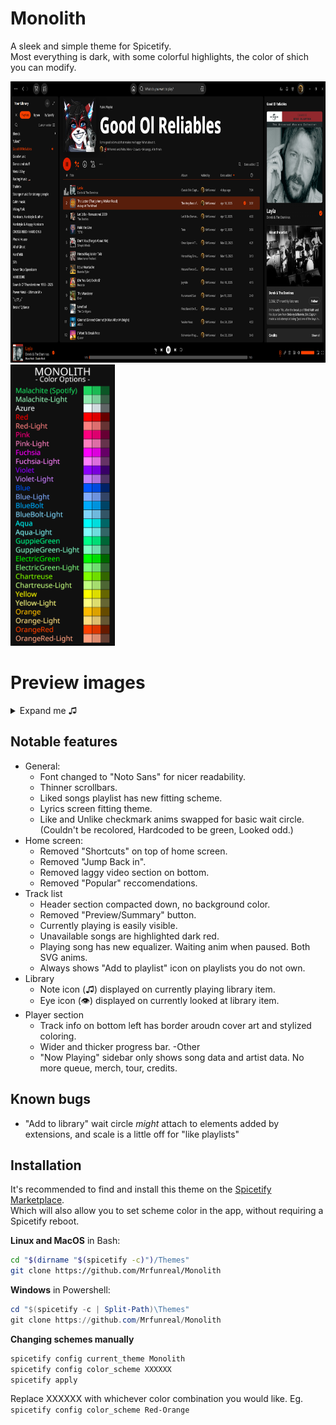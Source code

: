 # Monolith

A sleek and simple theme for Spicetify.<br> 
Most everything is dark, with some colorful highlights, the color of shich you can modify.
<div class="grid" markdown>
<img src="./img/prev_Playlist.png" width="auto" height="450"> <img src="./img/Colors.png" width="auto" height="450">
</div>

# Preview images
<details><summary>Expand me ♫</summary>
<img src="./img/liked.png">
<img src="./img/library.png" width="300" height="auto">
</details>

## Notable features
- General:
	- Font changed to "Noto Sans" for nicer readability.
	- Thinner scrollbars.
	- Liked songs playlist has new fitting scheme.
	- Lyrics screen fitting theme.
	- Like and Unlike checkmark anims swapped for basic wait circle. (Couldn't be recolored, Hardcoded to be green, Looked odd.)
- Home screen:
	- Removed "Shortcuts" on top of home screen.
	- Removed "Jump Back in".
	- Removed laggy video section on bottom.
	- Removed "Popular" reccomendations.
- Track list
	- Header section compacted down, no background color.
	- Removed "Preview/Summary" button.
	- Currently playing is easily visible.
	- Unavailable songs are highlighted dark red.
	- Playing song has new equalizer. Waiting anim when paused. Both SVG anims.
	- Always shows "Add to playlist" icon on playlists you do not own.
- Library
	- Note icon (♫) displayed on currently playing library item.
	- Eye icon (👁) displayed on currently looked at library item.
- Player section
	- Track info on bottom left has border aroudn cover art and stylized coloring.
	- Wider and thicker progress bar.
-Other
	- "Now Playing" sidebar only shows song data and artist data. No more queue, merch, tour, credits.

## Known bugs
- "Add to library" wait circle _might_ attach to elements added by extensions, and scale is a little off for "like playlists"


## Installation
It's recommended to find and install this theme on the [Spicetify Marketplace](https://github.com/CharlieS1103/spicetify-marketplace).<br> 
Which will also allow you to set scheme color in the app, without requiring a Spicetify reboot.


**Linux and MacOS** in Bash:
```bash
cd "$(dirname "$(spicetify -c)")/Themes"
git clone https://github.com/Mrfunreal/Monolith
```

**Windows** in Powershell:
```powershell
cd "$(spicetify -c | Split-Path)\Themes"
git clone https://github.com/Mrfunreal/Monolith
```

**Changing schemes manually**
```Powershell
spicetify config current_theme Monolith
spicetify config color_scheme XXXXXX
spicetify apply
```
Replace XXXXXX with whichever color combination you would like. Eg. `spicetify config color_scheme Red-Orange`


